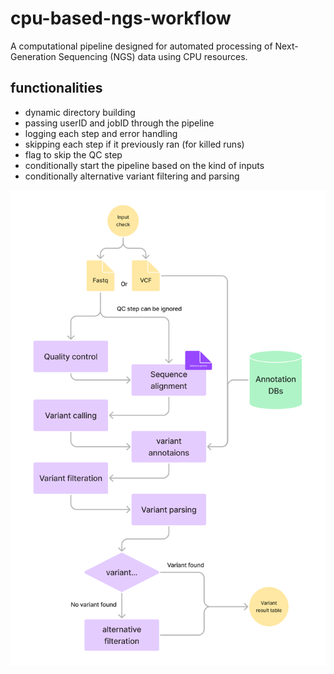 # cpu-based-ngs-workflow
A computational pipeline designed for automated processing of Next-Generation Sequencing (NGS) data using CPU resources. 

## functionalities 

- dynamic directory building 
- passing userID and jobID through the pipeline 
- logging each step and error handling 
- skipping each step if it previously ran (for killed runs)
- flag to skip the QC step
- conditionally start the pipeline based on the kind of inputs
- conditionally alternative variant filtering and parsing

![NGS data processing workflow diagram](Workflow_diagram.png)


